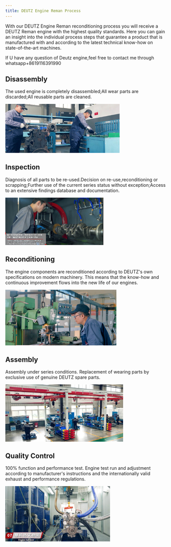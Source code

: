 ```yaml
---
title: DEUTZ Engine Reman Process
---
```

With our DEUTZ Engine Reman reconditioning process you will receive a DEUTZ Reman engine with the highest quality standards. Here you can gain an insight into the individual process steps that guarantee a product that is manufactured with and according to the latest technical know-how on state-of-the-art machines.

If U have any question of Deutz engine,feel free to contact me through whatsapp+8619116391990

## Disassembly

The used engine is completely disassembled;All wear parts are discarded;All reusable parts are cleaned.

<img src="../imgs/DEUTZ Engine Reman Process/Disassembly.jpg" alt="Disassembly" style="zoom:35%;" />

## Inspection

Diagnosis of all parts to be re-used.Decision on re-use,reconditioning or scrapping;Further use of the current series status without exception;Access to an extensive findings database and documentation.

<img src="../imgs/DEUTZ Engine Reman Process/Inspection.jpg" alt="Inspection" style="zoom:30%;" />

## Reconditioning

The engine components are reconditioned according to DEUTZ's own specifications on modern machinery. This means that the know-how and continuous improvement flows into the new life of our engines.

<img src="../imgs/DEUTZ Engine Reman Process/Reconditioning-1713425359703.jpg" alt="Reconditioning" style="zoom:34%;" />

## Assembly

Assembly under series conditions. Replacement of wearing parts by exclusive use of genuine DEUTZ spare parts.

<img src="../imgs/DEUTZ Engine Reman Process/Assembly-1713425370446.jpg" alt="Assembly" style="zoom:36%;" />

## Quality Control

100% function and performance test. Engine test run and adjustment according to manufacturer's instructions and the internationally valid exhaust and performance regulations.

<img src="../imgs/DEUTZ Engine Reman Process/Hot test-1713427476695.jpg" alt="Hot test" style="zoom:32%;" />

